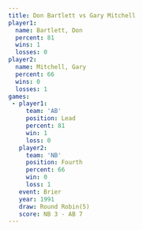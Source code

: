 ```yaml
---
title: Don Bartlett vs Gary Mitchell
player1:              
  name: Bartlett, Don 
  percent: 81         
  wins: 1             
  losses: 0           
player2:              
  name: Mitchell, Gary
  percent: 66         
  wins: 0             
  losses: 1           
games:
 - player1:        
     team: 'AB'    
     position: Lead
     percent: 81   
     win: 1        
     loss: 0       
   player2:          
     team: 'NB'      
     position: Fourth
     percent: 66     
     win: 0          
     loss: 1         
   event: Brier        
   year: 1991          
   draw: Round Robin(5)
   score: NB 3 - AB 7  
---
```

